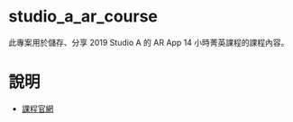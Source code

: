 # studio_a_ar_course
此專案用於儲存、分享 2019 Studio A 的 AR App 14 小時菁英課程的課程內容。

# 說明
- [課程官網](https://www.studioa.com.tw/pages/sa-arclass)
